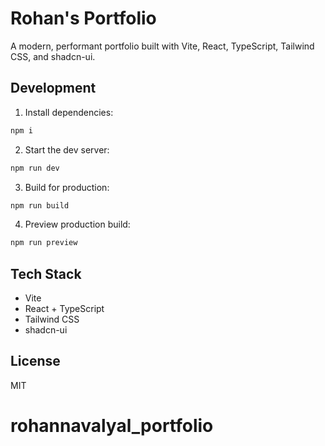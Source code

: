 # Rohan's Portfolio

A modern, performant portfolio built with Vite, React, TypeScript, Tailwind CSS, and shadcn-ui.

## Development

1. Install dependencies:
```sh
npm i
```
2. Start the dev server:
```sh
npm run dev
```
3. Build for production:
```sh
npm run build
```
4. Preview production build:
```sh
npm run preview
```

## Tech Stack
- Vite
- React + TypeScript
- Tailwind CSS
- shadcn-ui

## License
MIT
# rohannavalyal_portfolio
